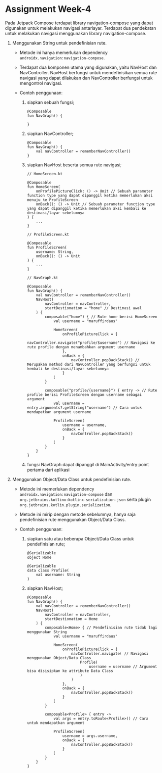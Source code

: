 # Assignment Week-4

Pada Jetpack Compose terdapat library navigation-compose yang dapat digunakan untuk melakukan navigasi antarlayar. Terdapat dua pendekatan untuk melakukan navigasi menggunakan library navigation-compose.

1. Menggunakan String untuk pendefinisian rute.

    - Metode ini hanya memerlukan dependency `androidx.navigation:navigation-compose`.

    - Terdapat dua komponen utama yang digunakan, yaitu NavHost dan NavController. NavHost berfungsi untuk mendefinisikan semua rute navigasi yang dapat dilakukan dan NavController berfungsi untuk mengontrol navigasi.

    - Contoh penggunaan:

        1. siapkan sebuah fungsi;

            ```
            @Composable
            fun NavGraph() {

            }
            ```

        2. siapkan NavController;

            ```
            @Composable
            fun NavGraph() {
                val navController = rememberNavController()
            }
            ```

        3. siapkan NavHost beserta semua rute navigasi;

            ```
            // HomeScreen.kt

            @Composable
            fun HomeScreen(
                onProfilePictureClick: () -> Unit // Sebuah parameter function type yang dapat dipanggil ketika memerlukan aksi menuju ke ProfileScreen
                onBack(): () -> Unit // Sebuah parameter function type yang dapat dipanggil ketika memerlukan aksi kembali ke destinasi/layar sebelumnya
            ) {
                ...
            }
            ```

            ```
            // ProfileScreen.kt

            @Composable
            fun ProfileScreen(
                username: String,
                onBack(): () -> Unit
            ) {
                ...
            }
            ```

            ```
            // NavGraph.kt

            @Composable
            fun NavGraph() {
                val navController = rememberNavController()
                NavHost(
                    navController = navController,
                    startDestionation = "home" // Destinasi awal
                ) {
                    composable("home") { // Rute home berisi HomeScreen
                        val username = "maruffirdaus"

                        HomeScreen(
                            onProfilePictureClick = {
                                navController.navigate("profile/$username") // Navigasi ke rute profile dengan menambahkan argument username
                            },
                            onBack = {
                                navController.popBackStack() // Merupakan method dari NavController yang berfungsi untuk kembali ke destinasi/layar sebelumnya
                            }
                        )
                    }

                    composable("profile/{username}") { entry -> // Rute profile berisi ProfileScreen dengan username sebagai argument
                        val username = entry.arguments?.getString("username") // Cara untuk mendapatkan argument username

                        ProfileScreen(
                            username = username,
                            onBack = {
                                navController.popBackStack()
                            }
                        )
                    }
                }
            }
            ```

        4. fungsi NavGraph dapat dipanggil di MainActivity/entry point pertama dari aplikasi

2. Menggunakan Object/Data Class untuk pendefinisian rute.

    - Metode ini memerlukan dependency `androidx.navigation:navigation-compose` dan `org.jetbrains.kotlinx:kotlinx-serialization-json` serta plugin `org.jetbrains.kotlin.plugin.serialization`.

    - Metode ini mirip dengan metode sebelumnya, hanya saja pendefinisian rute menggunakan Object/Data Class.

    - Contoh penggunaan:

        1. siapkan satu atau beberapa Object/Data Class untuk pendefinisian rute;

            ```
            @Serializable
            object Home

            @Serializable
            data class Profile(
                val username: String
            )
            ```

        2. siapkan NavHost;

            ```
            @Composable
            fun NavGraph() {
                val navController = rememberNavController()
                NavHost(
                    navController = navController,
                    startDestionation = Home
                ) {
                    composable<Home> { // Pendefinisian rute tidak lagi menggunakan String
                        val username = "maruffirdaus"

                        HomeScreen(
                            onProfilePictureClick = {
                                navController.navigate( // Navigasi menggunakan Object/Data Class
                                    Profile(
                                        username = username // Argument bisa disisipkan ke attribute Data Class
                                    )
                                )
                            },
                            onBack = {
                                navController.popBackStack()
                            }
                        )
                    }

                    composable<Profile> { entry ->
                        val args = entry.toRoute<Profile>() // Cara untuk mendapatkan argument

                        ProfileScreen(
                            username = args.username,
                            onBack = {
                                navController.popBackStack()
                            }
                        )
                    }
                }
            }
            ```